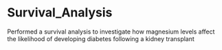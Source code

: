 # Survival_Analysis
Performed a survival analysis to investigate how magnesium levels affect the likelihood of developing diabetes following a kidney transplant
